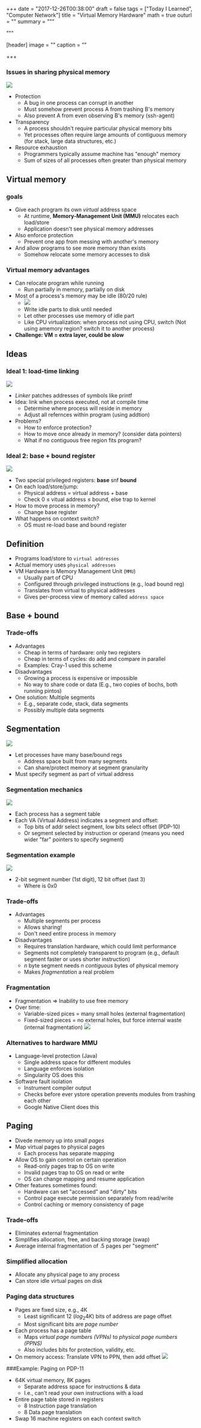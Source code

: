 +++
date = "2017-12-26T00:38:00"
draft = false
tags = ["Today I Learned", "Computer Network"]
title = "Virtual Memory Hardware"
math = true
outurl = ""
summary = """

"""

[header]
image = ""
caption = ""

+++

### Issues in sharing physical memory
![](/img/post/WX20171226-152306.png)
- Protection
    - A bug in one process can corrupt in another
    - Must somehow prevent process A from trashing B's memory
    - Also prevent A from even observing B's memory (ssh-agent)
- Transparency
    - A process shouldn't require particular physical memory bits
    - Yet processes often require large amounts of contiguous memory (for stack, large data structures, etc.)
- Resource exhaustion
    - Programmers typically assume machine has "enough" memory
    - Sum of sizes of all processes often greater than physical memory

## Virtual memory 
### goals
- Give each program its own *virtual* address space
    - At runtime, **Memory-Management Unit (MMU)** relocates each load/store
    - Application doesn't see physical memory addresses
- Also enforce protection
    - Prevent one app from messing with another's memory
- And allow programs to see more memory than exists
    - Somehow relocate some memory accesses to disk

### Virtual memory advantages
- Can relocate program while running
    - Run partially in memory, partially on disk
- Most of a process's memory may be idle (80/20 rule)
    - ![](/img/post/WX20171226-153927.png)
    - Write idle parts to disk until needed
    - Let other processes use memory of idle part
    - Like CPU virtualization: when process not using CPU, switch (Not using amemory region? switch it to another process)
- **Challenge: VM = extra layer, could be slow**

## Ideas
### Ideal 1: load-time linking
![](/img/post/WX20171226-154928.png)
- *Linker* patches addresses of symbols like printf
- Idea: link when process executed, not at compile time
    - Determine where process will reside in memory
    - Adjust all refernces within program (using addtion)
- Problems?
    - How to enforce protection?
    - How to move once already in memory? (consider data pointers)
    - What if no contiguous free region fits program?

### Ideal 2: base + bound register
![](/img/post/WX20171226-163437.png)
- Two special privileged registers: **base** snf **bound**
- On each load/store/jump:
    - Physical address = virtual address + base
    - Check 0 ≤ vitual address ≤ bound, else trap to kernel
- How to move process in memory?
    - Change base register
- What happens on context switch?
    - OS must re-load base and bound register

## Definition
- Programs load/store to `virtual addresses`
- Actual memory uses `physical addresses`
- VM Hardware is Memory Management Unit (`MMU`)
    - Usually part of CPU
    - Configured through privileged instructions (e.g., load bound reg)
    - Translates from virtual to physical addresses
    - Gives per-process view of memory called `address space`

## Base + bound
### Trade-offs
- Advantages
    - Cheap in terms of hardware: only two registers
    - Cheap in terms of cycles: do add and compare in parallel
    - Examples: Cray-1 used this scheme
- Disadvantages
    - Growing a process is expensive or impossible
    - No way to share code or data (E.g., two copies of bochs, both running pintos)
- One solution: Multiple segments
    - E.g., separate code, stack, data segments
    - Possibly multiple data segments

## Segmentation
![](/img/post/WX20171226-164915.png)
- Let processes have many base/bound regs
    - Address space built from many segments
    - Can share/protect memory at segment granularity
- Must specify segment as part of virtual address

### Segmentation mechanics
![](/img/post/WX20171226-191449.png)
- Each process has a segment table
- Each VA (Virtual Address) indicates a segment and offset:
    - Top bits of addr select segment, low bits select offset (PDP-10)
    - Or segment selected by instruction or operand (means you need wider "far" pointers to specify segment)

### Segmentation example
![](/img/post/WX20171226-192145.png)
- 2-bit segment number (1st digit), 12 bit offset (last 3)
    - Where is 0x0

### Trade-offs
- Advantages
    - Multiple segments per process
    - Allows sharing!
    - Don't need entire process in memory
- Disadvantages
    - Requires translation hardware, which could limit performance
    - Segments not completely transparent to program (e.g., default segment faster or uses shorter instruction)
    - $n$ byte segment needs *n contiguous* bytes of physical memory
    - Makes *fragmentation* a real problem

### Fragmentation
- Fragmentation => Inability to use free memory
- Over time:
    - Variable-sized pices = many small holes (external fragmentation)
    - Fixed-sized pieces = no external holes, but force internal waste (internal fragmentation)
![](/img/post/WX20171226-213655.png)

### Alternatives to hardware MMU
- Language-level protection (Java)
    - Single address space for different modules
    - Language enforces isolation
    - Singularity OS does this
- Software fault isolation
    - Instrument compiler output
    - Checks before ever ystore operation prevents modules from trashing each other
    - Google Native Client does this

## Paging
- Divede memory up into small *pages*
- Map virtual pages to physical pages
    - Each process has separate mapping
- Allow OS to gain control on certain operation
    - Read-only pages trap to OS on write
    - Invalid pages trap to OS on read or write
    - OS can change mapping and resume application
- Other features sometimes found:
    - Hardware can set "accessed" and "dirty" bits
    - Control page execute permission separately from read/write
    - Control caching or memory consistency of page

### Trade-offs
- Eliminates external fragmentation
- Simplifies allocation, free, and backing storage (swap)
- Average internal fragmentation of .5 pages per "segment"

### Simplified allocation
- Allocate any physical page to any process
- Can store idle virtual pages on disk

### Paging data structures
- Pages are fixed size, e.g., 4K
    - Least significant 12 ($log_{2}4K$) bits of address are page offset
    - Most significant bits are *page number*
- Each process has a page table
    - Maps *virtual page numbers (VPNs)* to *physical page numbers (PPNS)*
    - Also includes bits for protection, validity, etc.
- On memory access: Translate VPN to PPN, then add offset
![](/img/post/WX20171227-094654.png)

###Example: Paging on PDP-11
- 64K virtual memory, 8K pages
    - Separate address space for instructions & data
    - I.e., can't read your own instructions with a load
- Entire page table stored in registers
    - 8 Instruction page translation
    - 8 Data page translation
- Swap 16 machine registers on each context switch

